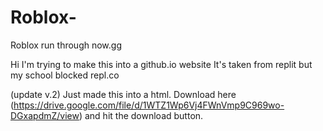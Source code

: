 # Roblox-
Roblox run through now.gg

Hi 
I'm trying to make this into a github.io website
It's taken from replit but my school blocked repl.co

(update v.2)
Just made this into a html. Download here (https://drive.google.com/file/d/1WTZ1Wp6Vj4FWnVmp9C969wo-DGxapdmZ/view) and hit the download button.

